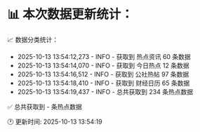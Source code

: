 📊 本次数据更新统计：
==========================

📈 数据分类统计：
- 2025-10-13 13:54:12,273 - INFO - 获取到 热点资讯 60 条数据
- 2025-10-13 13:54:14,070 - INFO - 获取到 今日热点 12 条数据
- 2025-10-13 13:54:16,512 - INFO - 获取到 公社热帖 97 条数据
- 2025-10-13 13:54:18,410 - INFO - 获取到 财经日历 65 条数据
- 2025-10-13 13:54:19,437 - INFO - 总共获取到 234 条热点数据

✅ 总共获取到 - 条热点数据

🕐 更新时间: 2025-10-13 13:54:19

